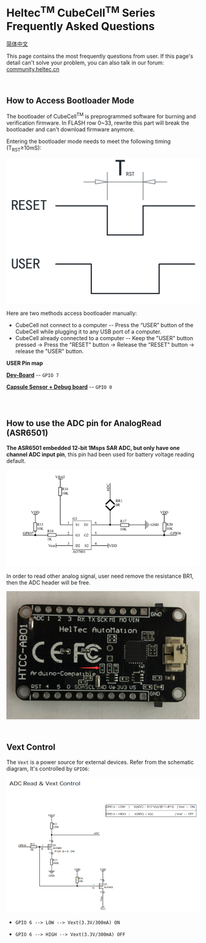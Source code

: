 # Heltec<sup>TM</sup> CubeCell<sup>TM</sup> Series Frequently Asked Questions
[简体中文](https://heltec-automation.readthedocs.io/zh_CN/latest/cubecell/frequently_asked_questions.html)

This page contains the most frequently questions from user. If this page's detail can't solve your problem, you can also talk in our forum: [community.heltec.cn](http://community.heltec.cn/)

&nbsp;

## How to Access Bootloader Mode

The bootloader of CubeCell<sup>TM</sup> is preprogrammed software for burning and verification firmware. In FLASH row 0~33, rewrite this part will break the bootloader and can't download firmware anymore.

Entering the bootloader mode needs to meet the following timing (T<sub>RST</sub>≥10mS):

![](img/frequently_asked_questions/01.png)

Here are two methods access bootloader manually:

- CubeCell not connect to a computer -- Press the “USER” button of the CubeCell while plugging it to any USB port of a computer.
- CubeCell already connected to a computer -- Keep the "USER" button pressed → Press the "RESET" button → Release the "RESET" button → release the "USER" button.

**USER Pin map**

**[Dev-Board](https://heltec.org/project/htcc-ab01/)** -- `GPIO 7`

**[Capsule Sensor + Debug board](https://heltec.org/project/htcc-ac01/)** -- `GPIO 0`

``` Tip:: If keep USER pin keep LOW all the time (software set LOW or pull down to GND), may cause auto-boot system not working, users can access bootloader mode manually.

```

&nbsp;

## How to use the ADC pin for AnalogRead (ASR6501)

**The ASR6501 embedded 12-bit 1Msps SAR ADC, but only have one channel ADC input pin**, this pin had been used for battery voltage reading default.

![](img/frequently_asked_questions/02.png)

In order to read other analog signal, user need remove the resistance BR1, then the ADC header will be free. 

![](img/frequently_asked_questions/03.png)

``` Tip:: the ADC of CubeCell uses internal 1.2V reference voltage

```

``` Note:: ADC input voltage can NOT higher than VDD.

```

## Vext Control

The `Vext` is a power source for external devices. Refer from the schematic diagram, It's controlled by `GPIO6`:

![](img/frequently_asked_questions/04.png)

- `GPIO 6 --> LOW --> Vext(3.3V/300mA) ON`

- `GPIO 6 --> HIGH --> Vext(3.3V/300mA) OFF`

``` Tips:: The Vext features is very important for some devices without deep sleep mode. When the system need in deep sleep status, we can turn off the Vext by set GPIO 21 to HIGH, then to save energy.

```


